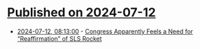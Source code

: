 # [Published on 2024-07-12](index.md)

* [2024-07-12, 08:13:00](https://soylentnews.org/article.pl?sid=24/07/11/1526235&from=rss) - [Congress Apparently Feels a Need for “Reaffirmation” of SLS Rocket](https://soylentnews.org/article.pl?sid=24/07/11/1526235&from=rss)

